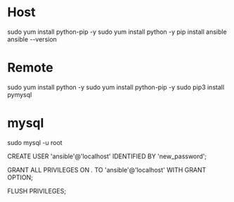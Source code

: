 # Host

sudo yum install python-pip -y
sudo yum install python -y
pip install ansible
ansible --version

# Remote

sudo yum install python -y
sudo yum install python-pip -y
sudo pip3 install pymysql

# mysql
sudo mysql -u root

CREATE USER 'ansible'@'localhost' IDENTIFIED BY 'new_password';

GRANT ALL PRIVILEGES ON *.* TO 'ansible'@'localhost' WITH GRANT OPTION;

FLUSH PRIVILEGES;